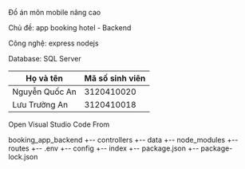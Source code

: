 <p>Đồ án môn mobile nâng cao</p>
<p>Chủ đề: app booking hotel - Backend</p>
<p>Công nghệ: express nodejs</p>
<p>Database: SQL Server</p>

Họ và tên | Mã số sinh viên
--- | ---
Nguyễn Quốc An | 3120410020
Lưu Trường An | 3120410018

Open Visual Studio Code From

booking_app_backend
+-- controllers
+-- data
+-- node_modules
+-- routes
+-- .env
+-- config
+-- index
+-- package.json
+-- package-lock.json
